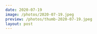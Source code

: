 ```yaml
---
date: 2020-07-19
image: /photos/2020-07-19.jpeg
preview: /photos/thumb-2020-07-19.jpeg
layout: post
---
```



